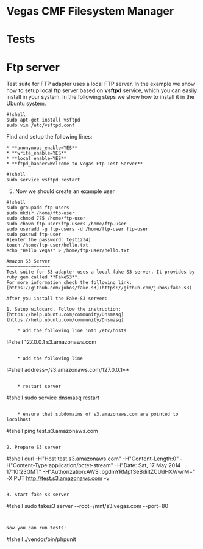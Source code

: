 Vegas CMF Filesystem Manager
============================


Tests
====================


Ftp server
==========

Test suite for FTP adapter uses a local FTP server. In the example we show how to setup local ftp server based on **vsftpd** service, which you can easily install in your system.
In the following steps we show how to install it in the Ubuntu system.

```
#!shell
sudo apt-get install vsftpd
sudo vim /etc/vsftpd.conf
```

Find and setup the following lines:

    * **anonymous_enable=YES**
    * **write_enable=YES**
    * **local_enable=YES**
    * **ftpd_banner=Welcome to Vegas Ftp Test Server**

```
#!shell
sudo service vsftpd restart
```

5. Now we should create an example user

```
#!shell
sudo groupadd ftp-users
sudo mkdir /home/ftp-user
sudo chmod 775 /home/ftp-user
sudo chown ftp-user:ftp-users /home/ftp-user
sudo useradd -g ftp-users -d /home/ftp-user ftp-user
sudo passwd ftp-user
#(enter the password: test1234)
touch /home/ftp-user/hello.txt
echo "Hello Vegas" > /home/ftp-user/hello.txt

Amazon S3 Server
================
Test suite for S3 adapter uses a local fake S3 server. It provides by ruby gem called **FakeS3**.
For more information check the following link: [https://github.com/jubos/fake-s3](https://github.com/jubos/fake-s3)

After you install the Fake-S3 server:

1. Setup wildcard. Follow the instruction: [https://help.ubuntu.com/community/Dnsmasq](https://help.ubuntu.com/community/Dnsmasq)

    * add the following line into /etc/hosts
```
!#shell
127.0.0.1       s3.amazonaws.com
```

    * add the following line
```
!#shell
address=/s3.amazonaws.com/127.0.0.1**
```

    * restart server
```
#!shell
sudo service dnsmasq restart
```

    * ensure that subdomains of s3.amazonaws.com are pointed to localhost

```
#!shell
ping test.s3.amazonaws.com
```

2. Prepare S3 server

```
#!shell
curl -H"Host:test.s3.amazonaws.com" -H"Content-Length:0" -H"Content-Type:application/octet-stream" -H"Date: Sat, 17 May 2014 17:10:23GMT" -H"Authorization:AWS <AWSAccessKey/>:bgdmYRMpfSeBdiItZCUdHXV/wrM=" -X PUT http://test.s3.amazonaws.com -v
```

3. Start fake-s3 server

```
#!shell
sudo fakes3 server --root=/mnt/s3.vegas.com --port=80
```


Now you can run tests:

```
#!shell
./vendor/bin/phpunit
```
